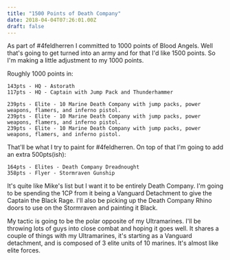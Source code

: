 ```yaml
---
title: "1500 Points of Death Company"
date: 2018-04-04T07:26:01.00Z
draft: false
---
```



As part of #4feldherren I committed to 1000 points of Blood Angels. Well that's going to get turned into an army and for that I'd like 1500 points. So I'm making a little adjustment to my 1000 points.
 
Roughly 1000 points in:

```text
143pts - HQ - Astorath
117pts - HQ - Captain with Jump Pack and Thunderhammer
    
239pts - Elite - 10 Marine Death Company with jump packs, power weapons, flamers, and inferno pistol.
239pts - Elite - 10 Marine Death Company with jump packs, power weapons, flamers, and inferno pistol.
239pts - Elite - 10 Marine Death Company with jump packs, power weapons, flamers, and inferno pistol.
```

That'll be what I try to paint for #4feldherren. On top of that I'm going to add an extra 500pts(ish):

```text
164pts - Elites - Death Company Dreadnought
358pts - Flyer - Stormraven Gunship
```

It's quite like Mike's list but I want it to be entirely Death Company. I'm going to be spending the 1CP from it being a Vanguard Detachment to give the Captain the Black Rage. I'll also be picking up the Death Company Rhino doors to use on the Stormraven and painting it Black.
 
My tactic is going to be the polar opposite of my Ultramarines. I'll be throwing lots of guys into close combat and hoping it goes well. It shares a couple of things with my Ultramarines, it's starting as a Vanguard detachment, and is composed of 3 elite units of 10 marines. It's almost like elite forces.

